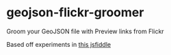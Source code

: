 geojson-flickr-groomer
======================

Groom your GeoJSON file with Preview links from Flickr

Based off experiments in [this jsfiddle](http://jsfiddle.net/mikelmaron/SmGGX/)
